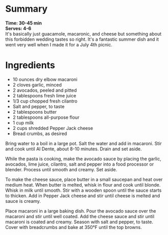 # Summary
**Time: 30-45 min**  
**Serves: 4-6**  
It's basically just guacamole, macaronic, and cheese but something about this forbidden wedding tastes so right. It's a fantastic summer dish and it went very well when I made it for a July 4th picnic.

# Ingredients
- 10 ounces dry elbow macaroni
- 2 cloves garlic, minced
- 2 avocados, peeled and pitted
- 2 tablespoons fresh lime juice
- 1/3 cup chopped fresh cilantro
- Salt and pepper, to taste
- 2 tablespoons butter
- 2 tablespoons all-purpose flour
- 1 cup milk
- 2 cups shredded Pepper Jack cheese
- Bread crumbs, as desired

Bring water to a boil in a large pot. Salt the water and add in macaroni. Stir and cook until Al Dente, about 8-10 minutes. Drain and set aside.  

While the pasta is cooking, make the avocado sauce by placing the garlic, avocados, lime juice, cilantro, salt and pepper into a food processor or blender. Process until smooth and creamy. Set aside.  

To make the cheese sauce, place butter in a small saucepan and heat over medium heat. When butter is melted, whisk in flour and cook until blonde. Whisk in milk until smooth. Stir with a wooden spoon until the sauce starts to thicken. Add in Pepper Jack cheese and stir until cheese is melted and sauce is creamy.  

Place macaroni in a large baking dish. Pour the avocado sauce over the macaroni and stir until well coated. Add the cheese sauce and stir until macaroni is coated and creamy. Season with salt and pepper, to taste. Cover with breadcrumbs and bake at 350°F until the top browns.
